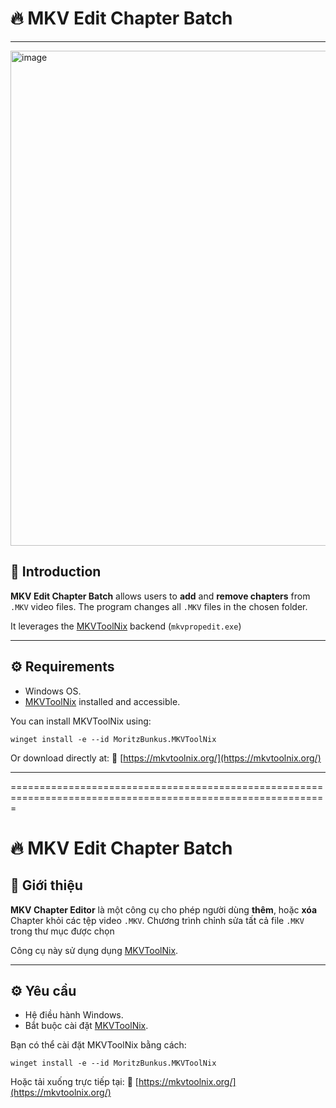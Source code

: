 # 🔥 MKV Edit Chapter Batch #

---

<img width="1002" height="792" alt="image" src="https://github.com/user-attachments/assets/6efa6052-3ef6-4254-b6ef-123d6df90a2f" />


## 🧩 Introduction

**MKV Edit Chapter Batch** allows users to **add** and **remove chapters** from `.MKV` video files. The program changes all `.MKV` files in the chosen folder.

It leverages the [MKVToolNix](https://mkvtoolnix.org/) backend (`mkvpropedit.exe`)

---

## ⚙️ Requirements

* Windows OS.
* [MKVToolNix](https://mkvtoolnix.org/) installed and accessible.

You can install MKVToolNix using:

```
winget install -e --id MoritzBunkus.MKVToolNix
```

Or download directly at:
🔗 [https://mkvtoolnix.org/](https://mkvtoolnix.org/)

---
=============================================================================================================
# 🔥 MKV Edit Chapter Batch #
## 🧩 Giới thiệu

**MKV Chapter Editor** là một công cụ cho phép người dùng **thêm**, hoặc **xóa** Chapter khỏi các tệp video `.MKV`. Chương trình chỉnh sửa tất cả file `.MKV` trong thư mục được chọn

Công cụ này sử dụng dụng [MKVToolNix](https://mkvtoolnix.org/).

---

## ⚙️ Yêu cầu

* Hệ điều hành Windows.
* Bắt buộc cài đặt [MKVToolNix](https://mkvtoolnix.org/).

Bạn có thể cài đặt MKVToolNix bằng cách:

```
winget install -e --id MoritzBunkus.MKVToolNix
```

Hoặc tải xuống trực tiếp tại:
🔗 [https://mkvtoolnix.org/](https://mkvtoolnix.org/)
